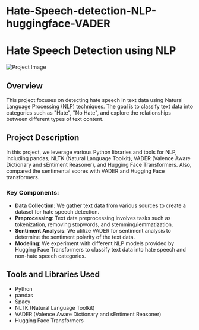 # Hate-Speech-detection-NLP-huggingface-VADER

# Hate Speech Detection using NLP

![Project Image](project_image.png)

## Overview

This project focuses on detecting hate speech in text data using Natural Language Processing (NLP) techniques. The goal is to classify text data into categories such as "Hate", "No Hate", and explore the relationships between different types of text content.

## Project Description

In this project, we leverage various Python libraries and tools for NLP, including pandas, NLTK (Natural Language Toolkit), VADER (Valence Aware Dictionary and sEntiment Reasoner), and Hugging Face Transformers.
Also, compared the sentimental scores with VADER and Hugging Face transformers.

### Key Components:

- **Data Collection**: We gather text data from various sources to create a dataset for hate speech detection.
- **Preprocessing**: Text data preprocessing involves tasks such as tokenization, removing stopwords, and stemming/lemmatization.
- **Sentiment Analysis**: We utilize VADER for sentiment analysis to determine the sentiment polarity of the text data.
- **Modeling**: We experiment with different NLP models provided by Hugging Face Transformers to classify text data into hate speech and non-hate speech categories.


## Tools and Libraries Used

- Python
- pandas
- Spacy
- NLTK (Natural Language Toolkit)
- VADER (Valence Aware Dictionary and sEntiment Reasoner)
- Hugging Face Transformers


